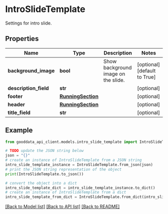 # IntroSlideTemplate

Settings for intro slide.

## Properties

Name | Type | Description | Notes
------------ | ------------- | ------------- | -------------
**background_image** | **bool** | Show background image on the slide. | [optional] [default to True]
**description_field** | **str** |  | [optional] 
**footer** | [**RunningSection**](RunningSection.md) |  | [optional] 
**header** | [**RunningSection**](RunningSection.md) |  | [optional] 
**title_field** | **str** |  | [optional] 

## Example

```python
from gooddata_api_client.models.intro_slide_template import IntroSlideTemplate

# TODO update the JSON string below
json = "{}"
# create an instance of IntroSlideTemplate from a JSON string
intro_slide_template_instance = IntroSlideTemplate.from_json(json)
# print the JSON string representation of the object
print(IntroSlideTemplate.to_json())

# convert the object into a dict
intro_slide_template_dict = intro_slide_template_instance.to_dict()
# create an instance of IntroSlideTemplate from a dict
intro_slide_template_from_dict = IntroSlideTemplate.from_dict(intro_slide_template_dict)
```
[[Back to Model list]](../README.md#documentation-for-models) [[Back to API list]](../README.md#documentation-for-api-endpoints) [[Back to README]](../README.md)


